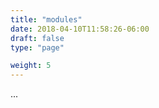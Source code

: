 ```yaml
---
title: "modules"
date: 2018-04-10T11:58:26-06:00
draft: false
type: "page"

weight: 5
---
```


...



